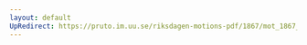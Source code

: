 ```yaml
---
layout: default
UpRedirect: https://pruto.im.uu.se/riksdagen-motions-pdf/1867/mot_1867__fk__57/mot_1867__fk__57-001.pdf
---
```

